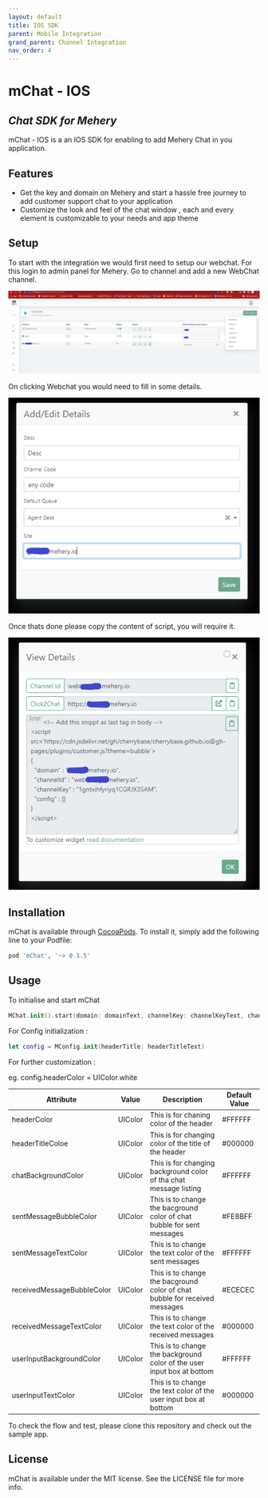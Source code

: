 ```yaml
---
layout: default
title: IOS SDK
parent: Mobile Integration
grand_parent: Channel Integration
nav_order: 4
---
```


# mChat - IOS
## _Chat SDK for Mehery_

mChat - IOS is a an IOS SDK for enabling to add Mehery Chat in you application.

## Features

- Get the key and domain on Mehery and start a hassle free journey to add customer support chat to your application
- Customize the look and feel of the chat window , each and every element is customizable to your needs and app theme


## Setup

To start with the integration we would first need to setup our webchat. For this login to admin panel for Mehery. Go to channel and add a new WebChat channel.

![image description](https://raw.githubusercontent.com/mehery-soccom/mChat-Android/master/images/Readme1.PNG)

On clicking Webchat you would need to fill in some details.

![image description](https://raw.githubusercontent.com/mehery-soccom/mChat-Android/master/images/Readme2.PNG)

Once thats done please copy the content of script, you will require it.

![image description](https://raw.githubusercontent.com/mehery-soccom/mChat-Android/master/images/Readme3.PNG)

## Installation

mChat is available through [CocoaPods](https://cocoapods.org). To install
it, simply add the following line to your Podfile:

```ruby
pod 'mChat', '~> 0.1.5'
```

## Usage

To initialise and start mChat

```swift
MChat.init().start(domain: domainText, channelKey: channelKeyText, channelId: channelIdText,logo: UIImage.init(named: "logo")!,config: config, viewController: self)
```

For Config initialization : 

```swift
let config = MConfig.init(headerTitle: headerTitleText)
```

For further customization :

eg. config.headerColor = UIColor.white

Attribute | Value | Description | Default Value
--- | --- | --- | --- 
|headerColor|UIColor|This is for chaning color of the header|#FFFFFF|
|headerTitleColoe|UIColor|This is for changing color of the title of the header|#000000|
|chatBackgroundColor|UIColor|This is for changing background color of tha chat message listing|#FFFFFF|
|sentMessageBubbleColor|UIColor|This is to change the bacground color of chat bubble for sent messages|#FE8BFF|
|sentMessageTextColor|UIColor|This is to change the text color of the sent messages|#FFFFFF|
|receivedMessageBubbleColor|UIColor|This is to change the bacground color of chat bubble for received messages|#ECECEC|
|receivedMessageTextColor|UIColor|This is to change the text color of the received messages|#000000|
|userInputBackgroundColor|UIColor|This is to change the background color of the user input box at bottom|#FFFFFF|
|userInputTextColor|UIColor|This is to change the text color of the user input box at bottom|#000000|

To check the flow and test, please clone this repository and check out the sample app.


## License

mChat is available under the MIT license. See the LICENSE file for more info.
